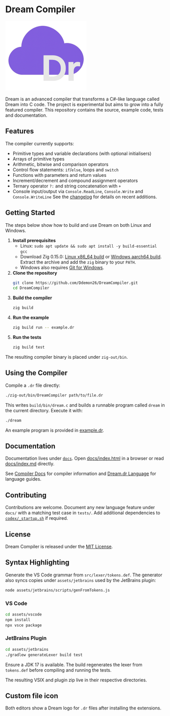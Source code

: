 # Dream Compiler

![Dream Compiler Logo](assets/icons/DreamCompilerLogo.png)

Dream is an advanced compiler that transforms a C#-like language called Dream into C code. The project is experimental
but aims to grow into a fully featured compiler. This repository contains the source, example code, tests and documentation.

## Features

The compiler currently supports:
- Primitive types and variable declarations (with optional initialisers)
- Arrays of primitive types
- Arithmetic, bitwise and comparison operators
- Control flow statements: `if`/`else`, loops and `switch`
- Functions with parameters and return values
- Increment/decrement and compound assignment operators
- Ternary operator `?:` and string concatenation with `+`
- Console input/output via `Console.ReadLine`, `Console.Write` and `Console.WriteLine`
See the [changelog](docs/v1.1/changelog.md) for details on recent additions.

## Getting Started

The steps below show how to build and use Dream on both Linux and Windows.

1. **Install prerequisites**
   - Linux: `sudo apt update && sudo apt install -y build-essential gcc`
   - Download Zig 0.15.0: [Linux x86_64 build](https://ziglang.org/builds/zig-x86_64-linux-0.15.0-dev.936+fc2c1883b.tar.xz) or [Windows aarch64 build](https://ziglang.org/builds/zig-aarch64-windows-0.15.0-dev.936+fc2c1883b.zip). Extract the archive and add the `zig` binary to your `PATH`.
   - Windows also requires [Git for Windows](https://git-scm.com/).
2. **Clone the repository**
   ```bash
   git clone https://github.com/Ddemon26/DreamCompiler.git
   cd DreamCompiler
   ```
3. **Build the compiler**
   ```bash
   zig build
   ```
4. **Run the example**
   ```bash
   zig build run -- example.dr
   ```
5. **Run the tests**
   ```bash
   zig build test
   ```

The resulting compiler binary is placed under `zig-out/bin`.

## Using the Compiler

Compile a `.dr` file directly:

```bash
./zig-out/bin/DreamCompiler path/to/file.dr
```

This writes `build/bin/dream.c` and builds a runnable program called `dream` in the current directory. Execute it with:

```bash
./dream
```

An example program is provided in [example.dr](example.dr).

## Documentation

Documentation lives under [`docs`](docs). Open [docs/index.html](docs/index.html) in a browser or read [docs/index.md](docs/index.md) directly.

See [Compiler Docs](docs/compiler/index.md) for compiler information and [Dream.dr Language](docs/language/index.md) for language guides.
## Contributing

Contributions are welcome. Document any new language feature under `docs/` with a matching test case in `tests/`. Add additional dependencies to [`codex/_startup.sh`](codex/_startup.sh) if required.

## License

Dream Compiler is released under the [MIT License](LICENSE).

## Syntax Highlighting

Generate the VS Code grammar from `src/lexer/tokens.def`. The generator
also syncs copies under `assets/jetbrains` used by the JetBrains plugin:

```bash
node assets/jetbrains/scripts/genFromTokens.js
```

### VS Code

```bash
cd assets/vscode
npm install
npx vsce package
```

### JetBrains Plugin

```bash
cd assets/jetbrains
./gradlew generateLexer build test
```
Ensure a JDK 17 is available. The build regenerates the lexer from `tokens.def` before compiling and running the tests.

The resulting VSIX and plugin zip live in their respective directories.

## Custom file icon

Both editors show a Dream logo for `.dr` files after installing the extensions.
